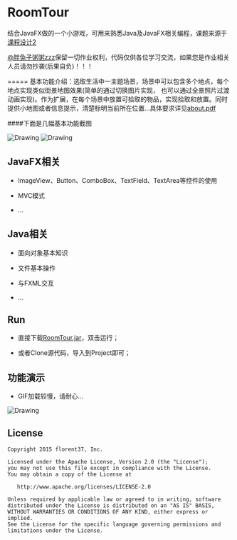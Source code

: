 # RoomTour

结合JavaFX做的一个小游戏，可用来熟悉Java及JavaFX相关编程，课题来源于[课程设计2](https://github.com/msandroid/RoomTour/blob/master/about.pdf)

[@胖兔子粥粥zzz](http://weibo.com/u/2650897315?from=feed&loc=at&nick=胖兔子粥粥zzz)保留一切作业权利，代码仅供各位学习交流，如果您是作业相关人员请勿抄袭(后果自负)！！！

=====
基本功能介绍：选取生活中一主题场景，场景中可以包含多个地点，每个地点实现类似街景地图效果(简单的通过切换图片实现， 也可以通过全景照片过渡动画实现)。作为扩展，在每个场景中放置可拾取的物品，实现拾取和放置。同时提供小地图或者信息提示，清楚标明当前所在位置...具体要求详见[about.pdf](https://github.com/msandroid/RoomTour/blob/master/about.pdf)

####下面是几幅基本功能截图

<img src="https://github.com/msandroid/RoomTour/blob/master/screenshot/screenshot.png" alt="Drawing"  />

<img src="https://github.com/msandroid/RoomTour/blob/master/screenshot/screenshot1.png" alt="Drawing"  />


JavaFX相关
--------
* ImageView、Button、ComboBox、TextField、TextArea等控件的使用

* MVC模式

* ...


Java相关
--------
* 面向对象基本知识

* 文件基本操作

* 与FXML交互

* ...

Run
--------
* 直接下载[RoomTour.jar](https://github.com/msandroid/RoomTour/blob/master/RoomTour.jar)，双击运行；
    
* 或者Clone源代码，导入到Project即可；

功能演示
--------
* GIF加载较慢，请耐心...
    
<img src="https://github.com/msandroid/RoomTour/blob/master/screenshot/roomtour.gif" alt="Drawing" />


License
--------

    Copyright 2015 florent37, Inc.

    Licensed under the Apache License, Version 2.0 (the "License");
    you may not use this file except in compliance with the License.
    You may obtain a copy of the License at

       http://www.apache.org/licenses/LICENSE-2.0

    Unless required by applicable law or agreed to in writing, software
    distributed under the License is distributed on an "AS IS" BASIS,
    WITHOUT WARRANTIES OR CONDITIONS OF ANY KIND, either express or implied.
    See the License for the specific language governing permissions and
    limitations under the License.




